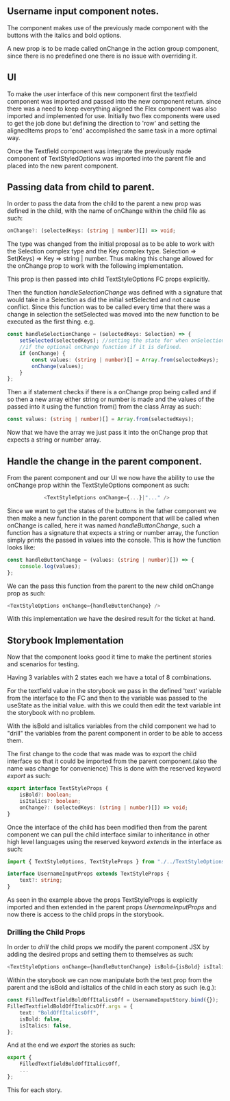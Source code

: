 ## Username input component notes.

The component makes use of the previously made component with the buttons with the italics and bold
options.

A new prop is to be made called onChange in the action group component, since there is no predefined one there is no issue with overriding it.

## UI

To make the user interface of this new component first the textfield component was imported and passed into the new component return. since there was a need to keep everything aligned the Flex component was also imported and implemented for use. Initially two flex components were used to get the job done but defining the direction to 'row' and setting the alignedItems props to 'end' accomplished the same task in a more optimal way.

Once the Textfield component was integrate the previously made component of TextStyledOptions was imported into the parent file and placed into the new parent component.

## Passing data from child to parent.

In order to pass the data from the child to the parent a new prop was defined in the child, with the name of onChange within the child file as such:

```typescript
onChange?: (selectedKeys: (string | number)[]) => void;
```

The type was changed from the initial proposal as to be able to work with the Selection complex type and the Key complex type. Selection => Set(Keys) => Key => string | number.
Thus making this change allowed for the onChange prop to work with the following implementation.

This prop is then passed into child TextStyleOptions FC props explicitly.

Then the function _handleSelectionChange_ was defined with a signature that would take in a Selection as did the initial setSelected and not cause conflict. Since this function was to be called every time that there was a change in selection the setSelected was moved into the new function to be executed as the first thing. e.g.

```typescript
const handleSelectionChange = (selectedKeys: Selection) => {
    setSelected(selectedKeys); //setting the state for when onSelectionChange is triggered.
    //if the optional onChange function if it is defined.
    if (onChange) {
        const values: (string | number)[] = Array.from(selectedKeys);
        onChange(values);
    }
};
```

Then a if statement checks if there is a onChange prop being called and if so then a new array either string or number is made and the values of the passed into it using the function from() from the class Array as such:

```typescript
const values: (string | number)[] = Array.from(selectedKeys);
```

Now that we have the array we just pass it into the onChange prop that expects a string or number array.

## Handle the change in the parent component.

From the parent component and our UI we now have the ability to use the onChange prop within the TextStyleOptions component as such:

```typescript
            <TextStyleOptions onChange={...}|"..." />

```

Since we want to get the states of the buttons in the father component we then make a new function in the parent component that will be called when onChange is called, here it was named _handleButtonChange_, such a function has a signature that expects a string or number array, the function simply prints the passed in values into the console. This is how the function looks like:

```typescript
const handleButtonChange = (values: (string | number)[]) => {
    console.log(values);
};
```

We can the pass this function from the parent to the new child onChange prop as such:

```typescript
<TextStyleOptions onChange={handleButtonChange} />
```

With this implementation we have the desired result for the ticket at hand.

## Storybook Implementation

Now that the component looks good it time to make the pertinent stories and scenarios for testing.

Having 3 variables with 2 states each we have a total of 8 combinations.

For the textfield value in the storybook we pass in the defined 'text' variable from the interface to the FC and then to the variable was passed to the useState as the initial value. with this we could then edit the text variable int the storybook with no problem.

With the isBold and isItalics variables from the child component we had to "drill" the variables from the parent component in order to be able to access them.

The first change to the code that was made was to export the child interface so that it could be imported from the parent component.(also the name was change for convenience) This is done with the reserved keyword _export_ as such:

```typescript
export interface TextStyleProps {
    isBold?: boolean;
    isItalics?: boolean;
    onChange?: (selectedKeys: (string | number)[]) => void;
}
```

Once the interface of the child has been modified then from the parent component we can pull the child interface similar to inheritance in other high level languages using the reserved keyword _extends_ in the interface as such:

```typescript
import { TextStyleOptions, TextStyleProps } from "./../TextStyleOptions";

interface UsernameInputProps extends TextStyleProps {
    text?: string;
}
```

As seen in the example above the props TextStyleProps is explicitly imported and then extended in the parent props _UsernameInputProps_ and now there is access to the child props in the storybook.

### Drilling the Child Props

In order to _drill_ the child props we modify the parent component JSX by adding the desired props and setting them to themselves as such:

```typescript
<TextStyleOptions onChange={handleButtonChange} isBold={isBold} isItalics={isItalics} />
```

Within the storybook we can now manipulate both the text prop from the parent and the isBold and isItalics of the child in each story as such (e.g.):

```typescript
const FilledTextfieldBoldOffItalicsOff = UsernameInputStory.bind({});
FilledTextfieldBoldOffItalicsOff.args = {
    text: "BoldOffItalicsOff",
    isBold: false,
    isItalics: false,
};
```

And at the end we _export_ the stories as such:

```typescript
export {
    FilledTextfieldBoldOffItalicsOff,
    ...
};
```

This for each story.
